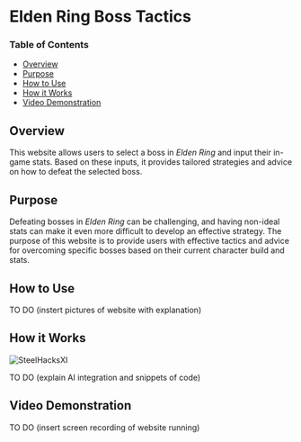 # Elden Ring Boss Tactics

### Table of Contents
- [Overview](#overview)
- [Purpose](#purpose)
- [How to Use](#how-to-use)
- [How it Works](#how-it-works)
- [Video Demonstration](#video-demonstration)

## Overview
This website allows users to select a boss in *Elden Ring* and input their in-game stats. Based on these inputs, it provides tailored strategies and advice on how to defeat the selected boss.

## Purpose
Defeating bosses in *Elden Ring* can be challenging, and having non-ideal stats can make it even more difficult to develop an effective strategy. The purpose of this website is to provide users with effective tactics and advice for overcoming specific bosses based on their current character build and stats.

## How to Use
TO DO
(instert pictures of website with explanation)

## How it Works
![SteelHacksXI](https://github.com/user-attachments/assets/ace829f7-c342-4cdd-ab89-f6c81fe49d73)

TO DO
(explain AI integration and snippets of code)

## Video Demonstration
TO DO
(insert screen recording of website running)
